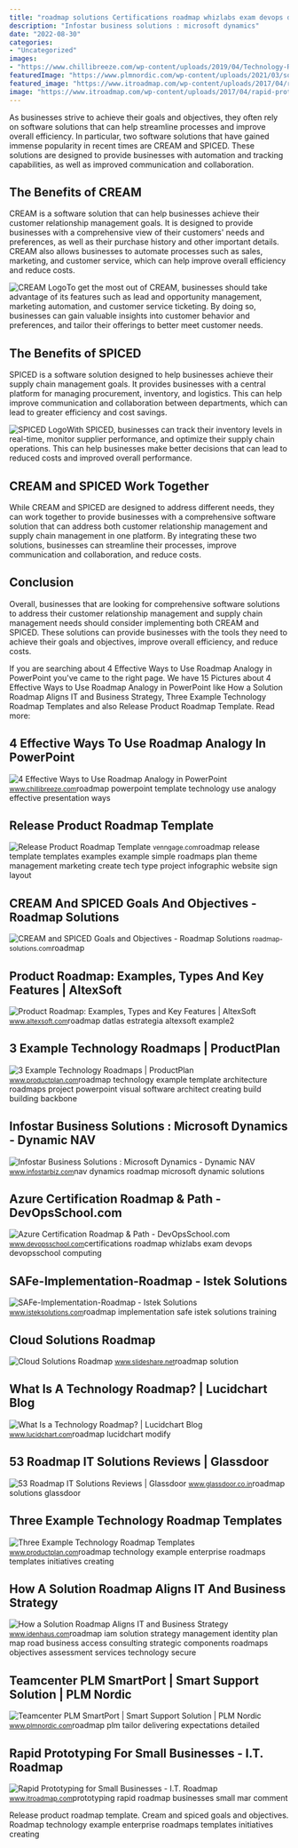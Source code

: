 ```yaml
---
title: "roadmap solutions Certifications roadmap whizlabs exam devops devopsschool computing"
description: "Infostar business solutions : microsoft dynamics"
date: "2022-08-30"
categories:
- "Uncategorized"
images:
- "https://www.chillibreeze.com/wp-content/uploads/2019/04/Technology-Roadmap-Template.jpg"
featuredImage: "https://www.plmnordic.com/wp-content/uploads/2021/03/solution-roadmap-1024x576.jpg"
featured_image: "https://www.itroadmap.com/wp-content/uploads/2017/04/rapid-prototyping-roadmap-solutions.png"
image: "https://www.itroadmap.com/wp-content/uploads/2017/04/rapid-prototyping-roadmap-solutions.png"
---
```


As businesses strive to achieve their goals and objectives, they often rely on software solutions that can help streamline processes and improve overall efficiency. In particular, two software solutions that have gained immense popularity in recent times are CREAM and SPICED. These solutions are designed to provide businesses with automation and tracking capabilities, as well as improved communication and collaboration.

The Benefits of CREAM
---------------------

CREAM is a software solution that can help businesses achieve their customer relationship management goals. It is designed to provide businesses with a comprehensive view of their customers' needs and preferences, as well as their purchase history and other important details. CREAM also allows businesses to automate processes such as sales, marketing, and customer service, which can help improve overall efficiency and reduce costs.

![CREAM Logo](https://roadmap-solutions.com/wp-content/uploads/2017/10/bottom-logo-500x500.jpg)To get the most out of CREAM, businesses should take advantage of its features such as lead and opportunity management, marketing automation, and customer service ticketing. By doing so, businesses can gain valuable insights into customer behavior and preferences, and tailor their offerings to better meet customer needs.

The Benefits of SPICED
----------------------

SPICED is a software solution designed to help businesses achieve their supply chain management goals. It provides businesses with a central platform for managing procurement, inventory, and logistics. This can help improve communication and collaboration between departments, which can lead to greater efficiency and cost savings.

![SPICED Logo](https://www.plmnordic.com/wp-content/uploads/2021/03/solution-roadmap-1024x576.jpg)With SPICED, businesses can track their inventory levels in real-time, monitor supplier performance, and optimize their supply chain operations. This can help businesses make better decisions that can lead to reduced costs and improved overall performance.

CREAM and SPICED Work Together
------------------------------

While CREAM and SPICED are designed to address different needs, they can work together to provide businesses with a comprehensive software solution that can address both customer relationship management and supply chain management in one platform. By integrating these two solutions, businesses can streamline their processes, improve communication and collaboration, and reduce costs.

Conclusion
----------

Overall, businesses that are looking for comprehensive software solutions to address their customer relationship management and supply chain management needs should consider implementing both CREAM and SPICED. These solutions can provide businesses with the tools they need to achieve their goals and objectives, improve overall efficiency, and reduce costs.

If you are searching about 4 Effective Ways to Use Roadmap Analogy in PowerPoint you've came to the right page. We have 15 Pictures about 4 Effective Ways to Use Roadmap Analogy in PowerPoint like How a Solution Roadmap Aligns IT and Business Strategy, Three Example Technology Roadmap Templates and also Release Product Roadmap Template. Read more:

4 Effective Ways To Use Roadmap Analogy In PowerPoint
-----------------------------------------------------

 ![4 Effective Ways to Use Roadmap Analogy in PowerPoint](https://www.chillibreeze.com/wp-content/uploads/2019/04/Technology-Roadmap-Template.jpg) <small>www.chillibreeze.com</small>roadmap powerpoint template technology use analogy effective presentation ways

Release Product Roadmap Template
--------------------------------

 ![Release Product Roadmap Template](https://s3.amazonaws.com/thumbnails.venngage.com/template/3bfc5ac4-838d-4298-824c-1f60cf346742.png) <small>venngage.com</small>roadmap release template templates examples example simple roadmaps plan theme management marketing create tech type project infographic website sign layout

CREAM And SPICED Goals And Objectives - Roadmap Solutions
---------------------------------------------------------

 ![CREAM and SPICED Goals and Objectives - Roadmap Solutions](https://roadmap-solutions.com/wp-content/uploads/2017/10/bottom-logo-500x500.jpg) <small>roadmap-solutions.com</small>roadmap

Product Roadmap: Examples, Types And Key Features | AltexSoft
-------------------------------------------------------------

 ![Product Roadmap: Examples, Types and Key Features | AltexSoft](https://www.altexsoft.com/media/2018/12/product-roadmap-example2.png) <small>www.altexsoft.com</small>roadmap datlas estrategia altexsoft example2

3 Example Technology Roadmaps | ProductPlan
-------------------------------------------

 ![3 Example Technology Roadmaps | ProductPlan](https://cdn.productplan.com/wp-content/uploads/2016/02/architecture-roadmap-template.png) <small>www.productplan.com</small>roadmap technology example template architecture roadmaps project powerpoint visual software architect creating build building backbone

Infostar Business Solutions : Microsoft Dynamics - Dynamic NAV
--------------------------------------------------------------

 ![Infostar Business Solutions : Microsoft Dynamics - Dynamic NAV](http://www.infostarbiz.com/images/roadmap.png) <small>www.infostarbiz.com</small>nav dynamics roadmap microsoft dynamic solutions

Azure Certification Roadmap &amp; Path - DevOpsSchool.com
---------------------------------------------------------

 ![Azure Certification Roadmap & Path - DevOpsSchool.com](https://www.devopsschool.com/blog/wp-content/uploads/2021/07/Azure-Certification-Roadmap-Path-4-1024x640.png) <small>www.devopsschool.com</small>certifications roadmap whizlabs exam devops devopsschool computing

SAFe-Implementation-Roadmap - Istek Solutions
---------------------------------------------

 ![SAFe-Implementation-Roadmap - Istek Solutions](https://www.isteksolutions.com/au/wp-content/uploads/2017/10/SAFe-Implementation-Roadmap.jpg) <small>www.isteksolutions.com</small>roadmap implementation safe istek solutions training

Cloud Solutions Roadmap
-----------------------

 ![Cloud Solutions Roadmap](https://image.slidesharecdn.com/cloudsolutionsroadmap-170704101129/95/cloud-solutions-roadmap-12-638.jpg?cb=1499176053) <small>www.slideshare.net</small>roadmap solution

What Is A Technology Roadmap? | Lucidchart Blog
-----------------------------------------------

 ![What Is a Technology Roadmap? | Lucidchart Blog](https://d2slcw3kip6qmk.cloudfront.net/marketing/blog/2019Q4/technology-roadmap/it-roadmap-example.png) <small>www.lucidchart.com</small>roadmap lucidchart modify

53 Roadmap IT Solutions Reviews | Glassdoor
-------------------------------------------

 ![53 Roadmap IT Solutions Reviews | Glassdoor](https://media.glassdoor.com/sqll/1101710/roadmap-it-solutions-squarelogo-1502873446086.png) <small>www.glassdoor.co.in</small>roadmap solutions glassdoor

Three Example Technology Roadmap Templates
------------------------------------------

 ![Three Example Technology Roadmap Templates](https://cdn.productplan.com/wp-content/uploads/2016/02/enterprise-it-roadmap.png) <small>www.productplan.com</small>roadmap technology example enterprise roadmaps templates initiatives creating

How A Solution Roadmap Aligns IT And Business Strategy
------------------------------------------------------

 ![How a Solution Roadmap Aligns IT and Business Strategy](https://www.idenhaus.com/wp-content/uploads/2015/12/Idenhaus-Identity-Management-Solution-Roadmap.png) <small>www.idenhaus.com</small>roadmap iam solution strategy management identity plan map road business access consulting strategic components roadmaps objectives assessment services technology secure

Teamcenter PLM SmartPort | Smart Support Solution | PLM Nordic
--------------------------------------------------------------

 ![Teamcenter PLM SmartPort | Smart Support Solution | PLM Nordic](https://www.plmnordic.com/wp-content/uploads/2021/03/solution-roadmap-1024x576.jpg) <small>www.plmnordic.com</small>roadmap plm tailor delivering expectations detailed

Rapid Prototyping For Small Businesses - I.T. Roadmap
-----------------------------------------------------

 ![Rapid Prototyping for Small Businesses - I.T. Roadmap](https://www.itroadmap.com/wp-content/uploads/2017/04/rapid-prototyping-roadmap-solutions.png) <small>www.itroadmap.com</small>prototyping rapid roadmap businesses small mar comment

Release product roadmap template. Cream and spiced goals and objectives. Roadmap technology example enterprise roadmaps templates initiatives creating
